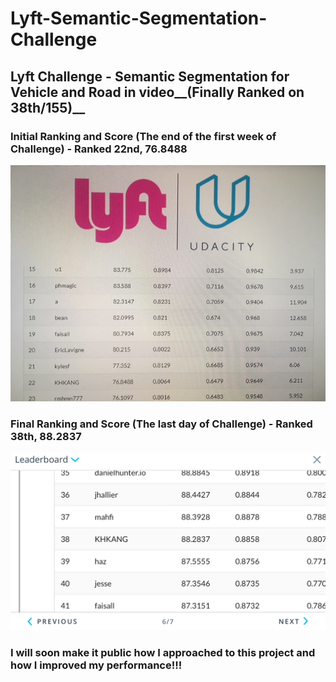 # Lyft-Semantic-Segmentation-Challenge
## Lyft Challenge - Semantic Segmentation for Vehicle and Road in video__(Finally Ranked on 38th/155)__

### __Initial Ranking and Score (The end of the first week of Challenge) - Ranked 22nd, 76.8488__

![Test image](https://github.com/KHKANG36/Lyft-Semantic-Segmentation-Challenge/blob/master/data/challenge_result/Initial_score.JPG)


### __Final Ranking and Score (The last day of Challenge) - Ranked 38th, 88.2837__

![Test image](https://github.com/KHKANG36/Lyft-Semantic-Segmentation-Challenge/blob/master/data/challenge_result/Final_score.PNG)


### I will soon make it public how I approached to this project and how I improved my performance!!!  
